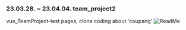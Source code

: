 ### 23.03.28. ~ 23.04.04. team_project2
vue_TeamProject-test pages, clone coding about 'coupang'
![ReadMe](https://user-images.githubusercontent.com/124220188/229719675-fe19c167-e06d-46c0-9aa6-a539e511d2a9.png)
